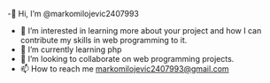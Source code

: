 -👋 Hi, I’m @markomilojevic2407993
- 👀 I’m interested in learning more about your project and how I can contribute my skills in web programming to it.
- 🌱 I’m currently learning php
- 💞️ I’m looking to collaborate on web programming projects.
- 📫 How to reach me markomilojevic2407993@gmail.com

<!---
markomilojevic2407993/markomilojevic2407993 is a ✨ special ✨ repository because its `README.md` (this file) appears on your GitHub profile.
You can click the Preview link to take a look at your changes.
--->

